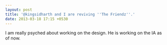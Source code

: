 ```yaml
---
layout: post
title: '@kingsidharth and I are reviving ''The Friendz''.'
date: 2013-03-18 17:15 +0530
---
```


I am really psyched about working on the design. He is working on the IA as of now.
